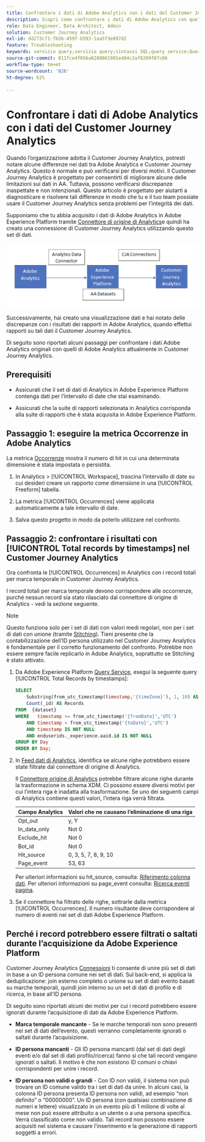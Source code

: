 ```yaml
---
title: Confrontare i dati di Adobe Analytics con i dati del Customer Journey Analytics
description: Scopri come confrontare i dati di Adobe Analytics con quelli del Customer Journey Analytics
role: Data Engineer, Data Architect, Admin
solution: Customer Journey Analytics
exl-id: dd273c71-fb5b-459f-b593-1aa5f3e897d2
feature: Troubleshooting
keywords: servizio query;servizio query;sintassi SQL;query service;Query service;sql syntax
source-git-commit: 811fce4f056a6280081901e484c3af8209f87c06
workflow-type: tm+mt
source-wordcount: '826'
ht-degree: 62%

---
```


# Confrontare i dati di Adobe Analytics con i dati del Customer Journey Analytics

Quando l’organizzazione adotta il Customer Journey Analytics, potresti notare alcune differenze nei dati tra Adobe Analytics e Customer Journey Analytics. Questo è normale e può verificarsi per diversi motivi. Il Customer Journey Analytics è progettato per consentirti di migliorare alcune delle limitazioni sui dati in AA. Tuttavia, possono verificarsi discrepanze inaspettate e non intenzionali. Questo articolo è progettato per aiutarti a diagnosticare e risolvere tali differenze in modo che tu e il tuo team possiate usare il Customer Journey Analytics senza problemi per l’integrità dei dati.

Supponiamo che tu abbia acquisito i dati di Adobe Analytics in Adobe Experience Platform tramite [Connettore di origine di Analytics](https://experienceleague.adobe.com/docs/experience-platform/sources/ui-tutorials/create/adobe-applications/analytics.html?lang=it)e quindi ha creato una connessione di Customer Journey Analytics utilizzando questo set di dati.

![Il flusso di dati da Adobe Analytics attraverso il connettore dati a Adobe Experience Platform e ad Customer Percorsi Analytics utilizzando le connessioni CJA.](assets/compare.png)

Successivamente, hai creato una visualizzazione dati e hai notato delle discrepanze con i risultati dei rapporti in Adobe Analytics, quando effettui rapporti su tali dati il Customer Journey Analytics.

Di seguito sono riportati alcuni passaggi per confrontare i dati Adobe Analytics originali con quelli di Adobe Analytics attualmente in Customer Journey Analytics.

## Prerequisiti

* Assicurati che il set di dati di Analytics in Adobe Experience Platform contenga dati per l’intervallo di date che stai esaminando.

* Assicurati che la suite di rapporti selezionata in Analytics corrisponda alla suite di rapporti che è stata acquisita in Adobe Experience Platform.

## Passaggio 1: eseguire la metrica Occorrenze in Adobe Analytics

La metrica [Occorrenze](https://experienceleague.adobe.com/docs/analytics/components/metrics/occurrences.html?lang=it) mostra il numero di hit in cui una determinata dimensione è stata impostata o persistita.

1. In Analytics > [!UICONTROL Workspace], trascina l’intervallo di date su cui desideri creare un rapporto come dimensione in una [!UICONTROL Freeform] tabella.

1. La metrica [!UICONTROL Occurrences] viene applicata automaticamente a tale intervallo di date.

1. Salva questo progetto in modo da poterlo utilizzare nel confronto.

## Passaggio 2: confrontare i risultati con [!UICONTROL Total records by timestamps] nel Customer Journey Analytics

Ora confronta le [!UICONTROL Occurrences] in Analytics con i record totali per marca temporale in Customer Journey Analytics.

I record totali per marca temporale devono corrispondere alle occorrenze, purché nessun record sia stato rilasciato dal connettore di origine di Analytics - vedi la sezione seguente.

>[!NOTE]
>
>Questo funziona solo per i set di dati con valori medi regolari, non per i set di dati con unione (tramite [Stitching](/help/stitching/overview.md)). Tieni presente che la contabilizzazione dell’ID persona utilizzato nel Customer Journey Analytics è fondamentale per il corretto funzionamento del confronto. Potrebbe non essere sempre facile replicarlo in Adobe Analytics, soprattutto se Stitching è stato attivato.

1. Da Adobe Experience Platform [Query Service](https://experienceleague.adobe.com/docs/experience-platform/query/best-practices/adobe-analytics.html?lang=it), esegui la seguente query [!UICONTROL Total Records by timestamps]:

   ```sql
   SELECT
       Substring(from_utc_timestamp(timestamp,'{timeZone}'), 1, 10) AS Day,
       Count(_id) AS Records 
   FROM  {dataset}
   WHERE   timestamp >= from_utc_timestamp('{fromDate}','UTC')
       AND timestamp < from_utc_timestamp('{toDate}','UTC')
       AND timestamp IS NOT NULL
       AND enduserids._experience.aaid.id IS NOT NULL
   GROUP BY Day
   ORDER BY Day; 
   ```

1. In [Feed dati di Analytics](https://experienceleague.adobe.com/docs/analytics/export/analytics-data-feed/data-feed-contents/datafeeds-reference.html?lang=it), identifica se alcune righe potrebbero essere state filtrate dal connettore di origine di Analytics.

   Il [Connettore origine di Analytics](https://experienceleague.adobe.com/docs/experience-platform/sources/ui-tutorials/create/adobe-applications/analytics.html?lang=it) potrebbe filtrare alcune righe durante la trasformazione in schema XDM. Ci possono essere diversi motivi per cui l’intera riga è inadatta alla trasformazione. Se uno dei seguenti campi di Analytics contiene questi valori, l’intera riga verrà filtrata.

   | Campo Analytics | Valori che ne causano l’eliminazione di una riga |
   | --- | --- |
   | Opt_out | y, Y |
   | In_data_only | Not 0 |
   | Exclude_hit | Not 0 |
   | Bot_id | Not 0 |
   | Hit_source | 0, 3, 5, 7, 8, 9, 10 |
   | Page_event | 53, 63 |

   Per ulteriori informazioni su hit\_source, consulta: [Riferimento colonna dati](https://experienceleague.adobe.com/docs/analytics/export/analytics-data-feed/data-feed-contents/datafeeds-reference.html?lang=it). Per ulteriori informazioni su page\_event consulta: [Ricerca eventi pagina](https://experienceleague.adobe.com/docs/analytics/export/analytics-data-feed/data-feed-contents/datafeeds-page-event.html?lang=it).

1. Se il connettore ha filtrato delle righe, sottrarle dalla metrica [!UICONTROL Occurrences]. Il numero risultante deve corrispondere al numero di eventi nei set di dati Adobe Experience Platform.

## Perché i record potrebbero essere filtrati o saltati durante l’acquisizione da Adobe Experience Platform

Customer Journey Analytics [Connessioni](/help/connections/create-connection.md) ti consente di unire più set di dati in base a un ID persona comune nei set di dati. Sul back-end, si applica la deduplicazione: join esterno completo o unione su set di dati evento basati su marche temporali, quindi join interno su un set di dati di profilo e di ricerca, in base all’ID persona.

Di seguito sono riportati alcuni dei motivi per cui i record potrebbero essere ignorati durante l’acquisizione di dati da Adobe Experience Platform.

* **Marca temporale mancante** - Se le marche temporali non sono presenti nei set di dati dell’evento, questi verranno completamente ignorati o saltati durante l’acquisizione.

* **ID persona mancanti** - Gli ID persona mancanti (dal set di dati degli eventi e/o dal set di dati profilo/ricerca) fanno sì che tali record vengano ignorati o saltati. Il motivo è che non esistono ID comuni o chiavi corrispondenti per unire i record.

* **ID persona non validi o grandi** - Con ID non validi, il sistema non può trovare un ID comune valido tra i set di dati da unire. In alcuni casi, la colonna ID persona presenta ID persona non validi, ad esempio “non definito” o “00000000”. Un ID persona (con qualsiasi combinazione di numeri e lettere) visualizzato in un evento più di 1 milione di volte al mese non può essere attribuito a un utente o a una persona specifica. Verrà classificato come non valido. Tali record non possono essere acquisiti nel sistema e causare l’inserimento e la generazione di rapporti soggetti a errori.
